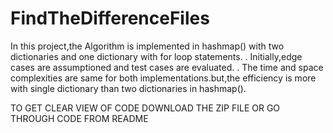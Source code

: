 # FindTheDifferenceFiles
In this project,the Algorithm is implemented in hashmap() with two
dictionaries and one dictionary with for loop statements. . Initially,edge
cases are assumptioned and test cases are evaluated. . The time and space
complexities are same for both implementations.but,the efficiency is more
with single dictionary than two dictionaries in hashmap().

  TO GET CLEAR VIEW OF CODE DOWNLOAD THE ZIP FILE OR GO THROUGH CODE FROM README
